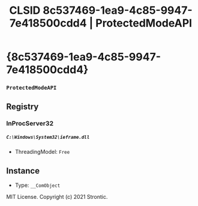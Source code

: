 ﻿---
title: "CLSID 8c537469-1ea9-4c85-9947-7e418500cdd4 | ProtectedModeAPI"
excerpt: What is COM-Object CLSID 8c537469-1ea9-4c85-9947-7e418500cdd4?
---

# {8c537469-1ea9-4c85-9947-7e418500cdd4}

### `ProtectedModeAPI`

## Registry


### InProcServer32

##### `C:\Windows\System32\ieframe.dll`
* ThreadingModel: `Free`

## Instance

* Type: `__ComObject`

MIT License. Copyright (c) 2021 Strontic.


